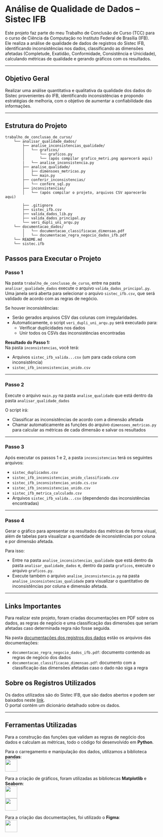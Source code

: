 
# Análise de Qualidade de Dados – Sistec IFB

Este projeto faz parte do meu Trabalho de Conclusão de Curso (TCC) para o curso de Ciência da Computação no Instituto Federal de Brasília (IFB).  
Ele realiza a análise de qualidade de dados de registros do Sistec IFB, identificando inconsistências nos dados, classificando as dimensões afetadas (Completude, Exatidão, Conformidade, Consistência e Unicidade), calculando métricas de qualidade e gerando gráficos com os resultados.

---

## Objetivo Geral

Realizar uma análise quantitativa e qualitativa da qualidade dos dados do Sistec provenientes do IFB, identificando inconsistências e propondo estratégias de melhoria, com o objetivo de aumentar a confiabilidade das informações.

---

## Estrutura do Projeto

```plaintext
trabalho_de_conclusao_de_curso/
    └── analisar_qualidade_dados/
        ├── analise_inconsistencias_qualidade/
        │   └── graficos/
        │       └── graficos.py
        │       └── (após compilar grafico_metri.png aparecerá aqui)
        |   └── analise_inconsistencia.py
        ├── analise_qualidade/
        │   ├── dimensoes_metricas.py
        │   └── main.py
        ├── conferir_inconsistencias/
        │   └── confere_sql.py
        ├── inconsistencias/
        │   └── (após compilar o projeto, arquivos CSV aparecerão aqui)
        
        ├── .gitignore
        ├── sistec_ifb.csv
        ├── valida_dados_lib.py
        ├── valida_dados_principal.py
        └── veri_dupli_uni_arqu.py
    └── documentacao_dados/
        │   └── documentacao_classificacao_dimensao.pdf 
        │   └── documentacao_regra_negocio_dados_ifb.pdf
    └── README.md
    └── sistec.ifb
```

## Passos para Executar o Projeto

### Passo 1
Na pasta `trabalho_de_conclusao_de_curso`, entre na pasta `analisar_qualidade_dados` execute o arquivo `valida_dados_principal.py`.  
Uma janela será aberta para selecionar o arquivo `sistec_ifb.csv`, que será validado de acordo com as regras de negócio.

Se houver inconsistências:

- Serão gerados arquivos CSV das colunas com irregularidades.
- Automaticamente, o script `veri_dupli_uni_arqu.py` será executado para:
  - Verificar duplicidades nos dados
  - Unir todos os CSVs das inconsistências encontradas

**Resultado do Passo 1:**  
Na pasta `inconsistencias`, você terá:

- Arquivos `sistec_ifb_valida...csv` (um para cada coluna com inconsistência)
- `sistec_ifb_inconsistencias_unido.csv`

---

### Passo 2
Execute o arquivo `main.py` na pasta `analise_qualidade` que está dentro da pasta `analisar_qualidade_dados`

O script irá:

- Classificar as inconsistências de acordo com a dimensão afetada
- Chamar automaticamente as funções do arquivo `dimensoes_metricas.py` para calcular as métricas de cada dimensão e salvar os resultados

---

### Passo 3
Após executar os passos 1 e 2, a pasta `inconsistencias` terá os seguintes arquivos:

- `sistec_duplicados.csv`
- `sistec_ifb_inconsistencias_unido_classificado.csv`
- `sistec_ifb_inconsistencias_unido.cs.csv`
- `sistec_ifb_inconsistencias_unido.csv`
- `sistec_ifb_metrica_calculado.csv`
- Arquivos `sistec_ifb_valida...csv` (dependendo das inconsistências encontradas)

---

### Passo 4
Gerar o gráfico para apresentar os resultados das métricas de forma visual, além de tabelas para visualizar a quantidade de inconsistências por coluna e por dimensão afetada.

Para isso:

- Entre na pasta `analise_inconsistencias_qualidade` que está dentro da pasta `analisar_qualidade_dados` e, dentro da pasta `graficos`, execute o arquivo `graficos.py`.
- Execute também o arquivo `analise_inconsistencia.py` na pasta `analise_inconsistencias_qualidade` para visualizar o quantitativo de inconsistências por coluna e dimensão afetada.

---

## Links Importantes

Para realizar este projeto, foram criadas documentações em PDF sobre os dados, as regras de negócio e uma classificação das dimensões que seriam afetadas caso determinada regra não fosse seguida.
 
Na pasta [documentações dos registros dos dados](#pasta_documentacao) estão os arquivos das documentações:

- `documentacao_regra_negocio_dados_ifb.pdf`: documento contendo as regras de negócio dos dados  
- `documentacao_classificacao_dimensao.pdf`: documento com a classificação das dimensões afetadas caso o dado não siga a regra

## Sobre os Registros Utilizados
Os dados utilizados são do Sistec IFB, que são dados abertos e podem ser baixados neste [link](https://diretorios.ifb.edu.br/diretorios/1558).  
O portal contém um dicionário detalhado sobre os dados.

---

## Ferramentas Utilizadas
Para a construção das funções que validam as regras de negócio dos dados e calculam as métricas, todo o código foi desenvolvido em **Python**.  

Para o carregamento e manipulação dos dados, utilizamos a biblioteca **pandas**:  
<img src="https://raw.githubusercontent.com/github/explore/main/topics/pandas/pandas.png" width="40"/>

Para a criação de gráficos, foram utilizadas as bibliotecas **Matplotlib** e **Seaborn**:  
<img src="https://raw.githubusercontent.com/github/explore/main/topics/matplotlib/matplotlib.png" width="40"/>  
<img src="https://raw.githubusercontent.com/mwaskom/seaborn-data/master/seaborn-logo.png" width="40"/>

Para a criação das documentações, foi utilizado o **Figma**:  
<img src="https://upload.wikimedia.org/wikipedia/commons/3/33/Figma-logo.svg" width="40"/>

 





